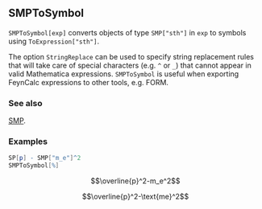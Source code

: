 ## SMPToSymbol

`SMPToSymbol[exp]` converts objects of type `SMP["sth"]` in `exp` to symbols using `ToExpression["sth"]`.

The option `StringReplace` can be used to specify string replacement rules that will take care of special characters (e.g. `^` or `_`) that cannot appear in valid Mathematica expressions. `SMPToSymbol` is useful when exporting FeynCalc expressions to other tools, e.g. FORM.

### See also

[SMP](SMP).

### Examples

```mathematica
SP[p] - SMP["m_e"]^2
SMPToSymbol[%]
```

$$\overline{p}^2-m_e^2$$

$$\overline{p}^2-\text{me}^2$$
